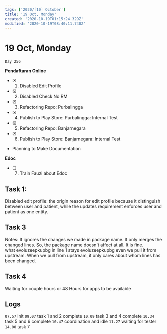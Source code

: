 ```yaml
---
tags: ['2020/[10] October']
title: '19 Oct, Monday'
created: '2020-10-19T01:15:24.329Z'
modified: '2020-10-19T08:40:11.740Z'
---
```


# 19 Oct, Monday

`Day 256`

**Pendaftaran Online**
- [x] 1. Disabled Edit Profile
- [x] 2. Disabled Check No RM
- [x] 3. Refactoring Repo: Purbalingga
- [x] 4. Publish to Play Store: Purbalingga: Internal Test
- [x] 5. Refactoring Repo: Banjarnegara
- [x] 6. Publish to Play Store: Banjarnegara: Internal Test
- Planning to Make Documentation

**Edoc**
- [ ] 7. Train Fauzi about Edoc

## Task 1:
Disabled edit profile:
the origin reason for edit profile because it distinguish between user and patient, while the updates requirement enforces user and patient as one entity.

## Task 3
Notes: It ignores the changes we made in package name. It only merges the changed lines. So, the package name doesn't affect at all. It is fine.  
what evoluzeepkupbg in line 1 stays evoluzeepkupbg even we pull it from upstream. When we pull from upstream, it only cares about whom lines has been changed. 

## Task 4
Waiting for couple hours or 48 Hours for apps to be available

## Logs
`07.57` init
`09.07` task 1 and 2 complete
`10.09` task 3 and 4 complete
`10.34` task 5 and 6 complete
`10.47` coordination and idle 
`11.27` waiting for tester
`14.00` task 7

